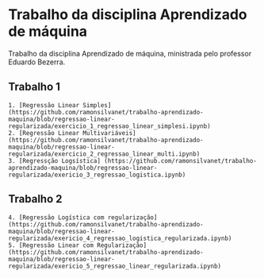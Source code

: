 # Trabalho da disciplina Aprendizado de máquina

Trabalho da disciplina Aprendizado de máquina, ministrada pelo professor Eduardo Bezerra.

## Trabalho 1 

    1. [Regressão Linear Simples] (https://github.com/ramonsilvanet/trabalho-aprendizado-maquina/blob/regressao-linear-regularizada/exercicio_1_regressao_linear_simplesi.ipynb)
    2. [Regressão Linear Multivariáveis] (https://github.com/ramonsilvanet/trabalho-aprendizado-maquina/blob/regressao-linear-regularizada/exercicio_2_regressao_linear_multi.ipynb)
    3. [Regressção Logsística] (https://github.com/ramonsilvanet/trabalho-aprendizado-maquina/blob/regressao-linear-regularizada/exericio_3_regressao_logistica.ipynb)

## Trabalho 2
    4. [Regressão Logística com regularização] (https://github.com/ramonsilvanet/trabalho-aprendizado-maquina/blob/regressao-linear-regularizada/exericio_4_regressao_logistica_regularizada.ipynb)
    5. [Regressão Linear com Regularização] (https://github.com/ramonsilvanet/trabalho-aprendizado-maquina/blob/regressao-linear-regularizada/exericio_5_regressao_linear_regularizada.ipynb)

